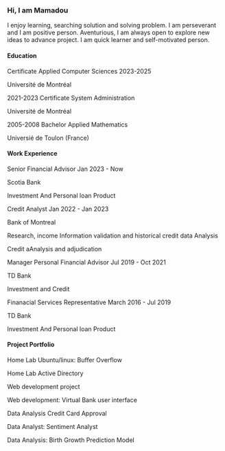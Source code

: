 <H3>Hi, I am Mamadou</H3>
<p>
I enjoy learning, searching solution and solving problem. I am perseverant and I am positive person. Aventurious, 
I am always open to explore new ideas to advance project. I am quick learner and self-motivated person. 
</p>

<H4>Education</H4>
<p><span>Certificate Applied Computer Sciences</span>          2023-2025</p>
          <p>Universit&eacute; de Montr&eacute;al </p>
          <p>2021-2023 <span>Certificate System Administration</span></p>
          <p>Universit&eacute; de Montr&eacute;al </p>
          <p>2005-2008 <span>Bachelor Applied Mathematics</span></p>
          <p>Universi&eacute; de Toulon (France)</p>
          
<H4>Work Experience</H4>
<p><span>Senior Financial Advisor</span>                   Jan 2023 - Now </p>
          <p>Scotia Bank</p>
          <p>Investment And Personal loan Product</p>
<p> <span>Credit Analyst</span>                            Jan 2022 - Jan 2023</p>
          <p>Bank of Montreal</p>
          <p>Research, income Information validation  and historical credit data Analysis</p>
          <p>Credit aAnalysis and adjudication </p>
<p><span>Manager Personal Financial Advisor</span>          Jul 2019 - Oct 2021 </p>
          <p>TD Bank</p>
          <p>Investment and Credit</p>
<p> <span>Finanacial Services Representative</span>         March 2016 - Jul 2019</p>
          <p>TD Bank</p>
          <p>Investment And Personal loan Product</p>
       

<H4>Project Portfolio</H4>

<p>Home Lab Ubuntu/linux: Buffer Overflow</p>
<p>Home Lab Active Directory</p>
<p>Web development project</p>
<p>Web development: Virtual Bank user interface</p>
<P>Data Analysis Credit Card Approval</P>
<P>Data Analyst: Sentiment Analyst</P>
<p>Data Analysis: Birth Growth Prediction Model</p>

<!--
**Koulem/Koulem** is a ✨ _special_ ✨ repository because its `README.md` (this file) appears on your GitHub profile.

Here are some ideas to get you started:

- 🔭 I’m currently working on ...
- 🌱 I’m currently learning ...
- 👯 I’m looking to collaborate on ...
- 🤔 I’m looking for help with ...
- 💬 Ask me about ...
- 📫 How to reach me: ...
- 😄 Pronouns: ...
- ⚡ Fun fact: ...
-->

